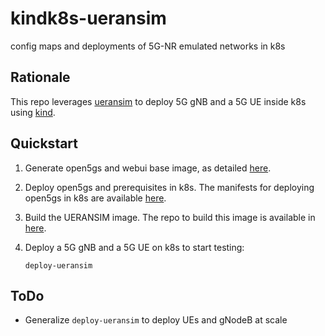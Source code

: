 # kindk8s-ueransim

config maps and deployments of 5G-NR emulated networks in k8s 

## Rationale

This repo leverages [ueransim](https://github.com/aligungr/UERANSIM) to deploy 5G gNB and a 5G UE inside k8s using [kind](https://kind.sigs.k8s.io).

## Quickstart

1. Generate open5gs and webui base image, as detailed [here](http://github.com/jnunyez/build-open5gs).

2. Deploy open5gs and prerequisites in k8s. The manifests for deploying open5gs in k8s are available [here](https://github.com/jnunyez/kindk8s-open5gs).

3. Build the UERANSIM image. The repo to build this image is available in [here](https://github.com/build-ueransim).

4. Deploy a 5G gNB and a 5G UE on k8s to start testing: 

   ```
   deploy-ueransim
   ```

## ToDo

- Generalize `deploy-ueransim` to deploy UEs and gNodeB at scale
